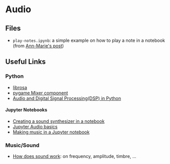# Audio

## Files
* `play-notes.ipynb`: a simple example on how to play a note in a notebook (from [Ann-Marie's post](https://ibm-quantumcomputing.slack.com/archives/C01QKGCF17C/p1619716259010600))

## Useful Links

### Python
* [librosa](https://github.com/librosa/librosa)
* [pygame Mixer component](https://www.pygame.org/docs/ref/mixer.html)
* [Audio and Digital Signal Processing(DSP) in Python](https://www.pythonforengineers.com/audio-and-digital-signal-processingdsp-in-python/)

#### Jupyter Notebooks
* [Creating a sound synthesizer in a notebook](https://ipython-books.github.io/117-creating-a-sound-synthesizer-in-the-notebook/)
* [Jupyter Audio basics](https://musicinformationretrieval.com/ipython_audio.html)
* [Making music in a Jupyter notebook](https://github.com/changhiskhan/notebooks/blob/master/making_music.ipynb)

### Music/Sound
* [How does sound work](https://web.stanford.edu/class/cs101/analog-digital-1.html): on frequency, amplitude, timbre, ...
